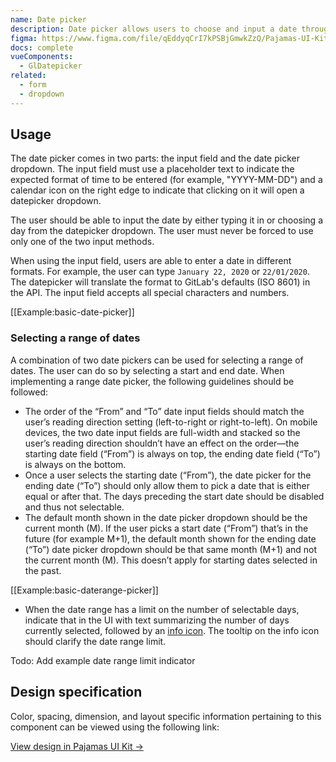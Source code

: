 ```yaml
---
name: Date picker
description: Date picker allows users to choose and input a date through by manually typing the date into the input field or by using a calendar-like dropdown.
figma: https://www.figma.com/file/qEddyqCrI7kPSBjGmwkZzQ/Pajamas-UI-Kit?node-id=425%3A13
docs: complete
vueComponents:
  - GlDatepicker
related:
  - form
  - dropdown
---
```


## Usage

The date picker comes in two parts: the input field and the date picker dropdown. The input field must use a placeholder text to indicate the expected format of time to be entered (for example, "YYYY-MM-DD") and a calendar icon on the right edge to indicate that clicking on it will open a datepicker dropdown.

The user should be able to input the date by either typing it in or choosing a day from the datepicker dropdown. The user must never be forced to use only one of the two input methods.

When using the input field, users are able to enter a date in different formats. For example, the user can type `January 22, 2020` or `22/01/2020`. The datepicker will translate the format to GitLab's defaults (ISO 8601) in the API. The input field accepts all special characters and numbers.

[[Example:basic-date-picker]]

### Selecting a range of dates

A combination of two date pickers can be used for selecting a range of dates. The user can do so by selecting a start and end date. When implementing a range date picker, the following guidelines should be followed:

- The order of the “From” and “To” date input fields should match the user’s reading direction setting (left-to-right or right-to-left). On mobile devices, the two date input fields are full-width and stacked so the user’s reading direction shouldn’t have an effect on the order—the starting date field (“From”) is always on top, the ending date field (“To”) is always on the bottom.
- Once a user selects the starting date (“From”), the date picker for the ending date (“To”) should only allow them to pick a date that is either equal or after that. The days preceding the start date should be disabled and thus not selectable.
- The default month shown in the date picker dropdown should be the current month (M). If the user picks a start date (“From”) that’s in the future (for example M+1), the default month shown for the ending date (“To”) date picker dropdown should be that same month (M+1) and not the current month (M). This doesn’t apply for starting dates selected in the past.

[[Example:basic-daterange-picker]]

- When the date range has a limit on the number of selectable days, indicate that in the UI with text summarizing the number of days currently selected, followed by an [info icon](https://gitlab-org.gitlab.io/gitlab-svgs/?q=~information-o). The tooltip on the info icon should clarify the date range limit.

Todo: Add example date range limit indicator

## Design specification

Color, spacing, dimension, and layout specific information pertaining to this component can be viewed using the following link:

[View design in Pajamas UI Kit →](https://www.figma.com/file/qEddyqCrI7kPSBjGmwkZzQ/Pajamas-UI-Kit?node-id=4592%3A7453)
